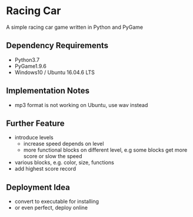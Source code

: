 # Racing Car
A simple racing car game written in Python and PyGame

## Dependency Requirements
- Python3.7
- PyGame1.9.6
- Windows10 / Ubuntu 16.04.6 LTS

## Implementation Notes
- mp3 format is not working on Ubuntu, use wav instead

## Further Feature
- introduce levels
    - increase speed depends on level
    - more functional blocks on different level, e.g some blocks get more score or slow the speed
- various blocks, e.g. color, size, functions
- add highest score record

## Deployment Idea
- convert to executable for installing
- or even perfect, deploy online
